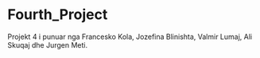 # Fourth_Project
Projekt 4 i punuar nga Francesko Kola, Jozefina Blinishta, Valmir Lumaj, Ali Skuqaj dhe Jurgen Meti.
